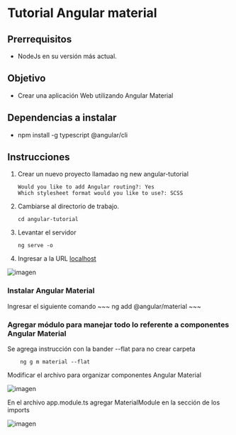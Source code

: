 # Tutorial Angular material

## Prerrequisitos
- NodeJs en su versión más actual.

## Objetivo
- Crear una aplicación Web utilizando Angular Material

## Dependencias a instalar
- npm install -g typescript @angular/cli

## Instrucciones
1. Crear un nuevo proyecto llamadao ng new angular-tutorial
   ~~~
   Would you like to add Angular routing?: Yes
   Which stylesheet format would you like to use?: SCSS
   ~~~
3. Cambiarse al directorio de trabajo.
    ~~~
    cd angular-tutorial
    ~~~
4.  Levantar el servidor
    ~~~
    ng serve -o
    ~~~
5.   Ingresar a la URL [localhost](http://localhost:4200)

![imagen](https://github.com/Desarollo-Web/frontend-angular-01/assets/8560750/dd1fe050-c0f1-4b76-9881-28cf89462f6f)

### Instalar Angular Material
Ingresar el siguiente comando
    ~~~
      ng add @angular/material
    ~~~
    
### Agregar módulo para manejar todo lo referente a componentes Angular Material
Se agrega instrucción con la bander --flat para no crear carpeta
~~~
    ng g m material --flat
~~~
Modificar el archivo para organizar componentes Angular Material

![imagen](https://github.com/Desarollo-Web/frontend-angular-01/assets/8560750/5a42060c-c310-49a2-b5d7-ed5cd47eb190)

En el archivo app.module.ts agregar MaterialModule en la sección de los imports

![imagen](https://github.com/Desarollo-Web/frontend-angular-01/assets/8560750/cb45720b-9b1e-49de-bce4-11be19fc667f)





